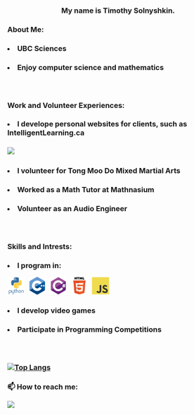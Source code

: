 ### <div id="header" align="center">My name is Timothy Solnyshkin.</div>
###
### About Me:
### <li>UBC Sciences</li>

<div>
</div>

### <li>Enjoy computer science and mathematics</li>
### </br>

### Work and Volunteer Experiences:
### <li>I develope personal websites for clients, such as IntelligentLearning.ca</li>
### <div align="center">
### <img src="https://www.intelligentlearning.ca/_Template/intelligentlearning/logo-executive.png" />
### </div>

### <li>I volunteer for Tong Moo Do Mixed Martial Arts</li>
### <li>Worked as a Math Tutor at Mathnasium</li>
### <li>Volunteer as an Audio Engineer</li>
### </br>

### Skills and Intrests:
### <li>I program in:</li>
<div>
  <img src="https://github.com/devicons/devicon/blob/master/icons/python/python-original-wordmark.svg"width="40" height="40"/>&nbsp;
  <img src="https://github.com/devicons/devicon/blob/master/icons/cplusplus/cplusplus-original.svg"width="40" height="40"/>&nbsp;
  <img src="https://github.com/devicons/devicon/blob/master/icons/csharp/csharp-original.svg"width="40" height="40"/>&nbsp;
  <img src="https://github.com/devicons/devicon/blob/master/icons/html5/html5-original-wordmark.svg"width="40" height="40"/>&nbsp;
  <img src="https://github.com/devicons/devicon/blob/master/icons/javascript/javascript-original.svg"width="40" height="40"/>&nbsp;
</div>

### <li>I develop video games</li>
### <li>Participate in Programming Competitions</li>
### </br>

### [![Top Langs](https://github-readme-stats.vercel.app/api/top-langs/?username=ParallelVoid&layout=compact&theme=vision-friendly-dark)](https://github.com/anuraghazra/github-readme-stats)
### 📫 How to reach me:
<div id="badges"> 
  <a href="mailto:timothy.solnyshkin@gmail.com">
    <img src="https://img.shields.io/badge/Gmail-yellow?logo=gmail&logocolor=white"
  </a>
</div>

<!--
**ParallelVoid/ParallelVoid** is a ✨ _special_ ✨ repository because its `README.md` (this file) appears on your GitHub profile.

Here are some ideas to get you started:

- 🔭 I’m currently working on ...
- 🌱 I’m currently learning ...
- 👯 I’m looking to collaborate on ...
- 🤔 I’m looking for help with ...
- 💬 Ask me about ...
- 📫 How to reach me: ...
- 😄 Pronouns: ...
- ⚡ Fun fact: ...
-->

